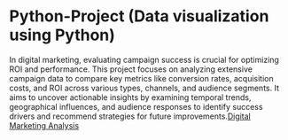 # Python-Project (Data visualization using Python)

In digital marketing, evaluating campaign success is crucial for optimizing ROI and performance. This project focuses on analyzing extensive campaign data to compare key metrics like conversion rates, acquisition costs, and ROI across various types, channels, and audience segments. It aims to uncover actionable insights by examining temporal trends, geographical influences, and audience responses to identify success drivers and recommend strategies for future improvements.[Digital Marketing Analysis](https://colab.research.google.com/drive/13BjNrrWSu5GQ59LkRdeKJ9CcJcpErJGF?usp=sharing#scrollTo=k47fx6gYvnh4)


